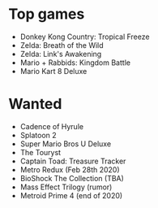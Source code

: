 # Top games

- Donkey Kong Country: Tropical Freeze
- Zelda: Breath of the Wild
- Zelda: Link's Awakening
- Mario + Rabbids: Kingdom Battle
- Mario Kart 8 Deluxe

# Wanted

- Cadence of Hyrule
- Splatoon 2
- Super Mario Bros U Deluxe
- The Touryst
- Captain Toad: Treasure Tracker
- Metro Redux (Feb 28th 2020)
- BioShock The Collection (TBA)
- Mass Effect Trilogy (rumor)
- Metroid Prime 4 (end of 2020)